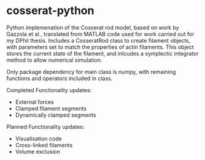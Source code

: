 # cosserat-python
Python implemenation of the Cosserat rod model, based on work by Gazzola et al., translated from MATLAB code used for work carried out for my DPhil thesis. Includes a CosseratRod class to create filament objects, with parameters set to match the properties of actin filaments. This object stores the current state of the filament, and inlcudes a symplectic integrator method to allow numerical simulation. 

Only package dependency for main class is numpy, with remaining functions and operators included in class.

Completed Functionality updates:
- External forces
- Clamped filament segments
- Dynamically clamped segments

Planned Functionality updates:
- Visualisation code
- Cross-linked filaments
- Volume exclusion
